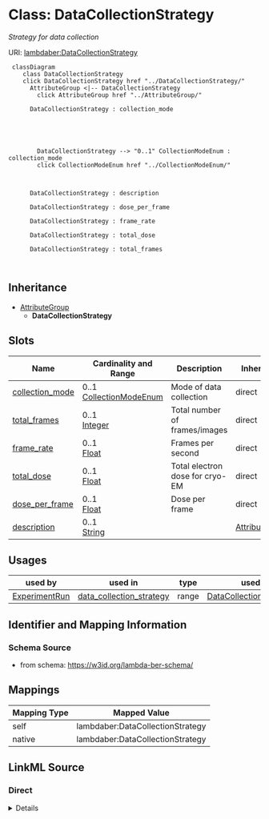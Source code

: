 

# Class: DataCollectionStrategy 


_Strategy for data collection_





URI: [lambdaber:DataCollectionStrategy](https://w3id.org/lambda-ber-schema/DataCollectionStrategy)





```mermaid
 classDiagram
    class DataCollectionStrategy
    click DataCollectionStrategy href "../DataCollectionStrategy/"
      AttributeGroup <|-- DataCollectionStrategy
        click AttributeGroup href "../AttributeGroup/"
      
      DataCollectionStrategy : collection_mode
        
          
    
        
        
        DataCollectionStrategy --> "0..1" CollectionModeEnum : collection_mode
        click CollectionModeEnum href "../CollectionModeEnum/"
    

        
      DataCollectionStrategy : description
        
      DataCollectionStrategy : dose_per_frame
        
      DataCollectionStrategy : frame_rate
        
      DataCollectionStrategy : total_dose
        
      DataCollectionStrategy : total_frames
        
      
```





## Inheritance
* [AttributeGroup](AttributeGroup.md)
    * **DataCollectionStrategy**



## Slots

| Name | Cardinality and Range | Description | Inheritance |
| ---  | --- | --- | --- |
| [collection_mode](collection_mode.md) | 0..1 <br/> [CollectionModeEnum](CollectionModeEnum.md) | Mode of data collection | direct |
| [total_frames](total_frames.md) | 0..1 <br/> [Integer](Integer.md) | Total number of frames/images | direct |
| [frame_rate](frame_rate.md) | 0..1 <br/> [Float](Float.md) | Frames per second | direct |
| [total_dose](total_dose.md) | 0..1 <br/> [Float](Float.md) | Total electron dose for cryo-EM | direct |
| [dose_per_frame](dose_per_frame.md) | 0..1 <br/> [Float](Float.md) | Dose per frame | direct |
| [description](description.md) | 0..1 <br/> [String](String.md) |  | [AttributeGroup](AttributeGroup.md) |





## Usages

| used by | used in | type | used |
| ---  | --- | --- | --- |
| [ExperimentRun](ExperimentRun.md) | [data_collection_strategy](data_collection_strategy.md) | range | [DataCollectionStrategy](DataCollectionStrategy.md) |







## Identifier and Mapping Information






### Schema Source


* from schema: https://w3id.org/lambda-ber-schema/




## Mappings

| Mapping Type | Mapped Value |
| ---  | ---  |
| self | lambdaber:DataCollectionStrategy |
| native | lambdaber:DataCollectionStrategy |






## LinkML Source

<!-- TODO: investigate https://stackoverflow.com/questions/37606292/how-to-create-tabbed-code-blocks-in-mkdocs-or-sphinx -->

### Direct

<details>
```yaml
name: DataCollectionStrategy
description: Strategy for data collection
from_schema: https://w3id.org/lambda-ber-schema/
is_a: AttributeGroup
attributes:
  collection_mode:
    name: collection_mode
    description: Mode of data collection
    from_schema: https://w3id.org/lambda-ber-schema/
    rank: 1000
    domain_of:
    - DataCollectionStrategy
    range: CollectionModeEnum
  total_frames:
    name: total_frames
    description: Total number of frames/images
    from_schema: https://w3id.org/lambda-ber-schema/
    rank: 1000
    domain_of:
    - DataCollectionStrategy
    range: integer
  frame_rate:
    name: frame_rate
    description: Frames per second
    from_schema: https://w3id.org/lambda-ber-schema/
    rank: 1000
    domain_of:
    - DataCollectionStrategy
    range: float
  total_dose:
    name: total_dose
    description: Total electron dose for cryo-EM
    from_schema: https://w3id.org/lambda-ber-schema/
    rank: 1000
    domain_of:
    - DataCollectionStrategy
    range: float
  dose_per_frame:
    name: dose_per_frame
    description: Dose per frame
    from_schema: https://w3id.org/lambda-ber-schema/
    rank: 1000
    domain_of:
    - DataCollectionStrategy
    range: float

```
</details>

### Induced

<details>
```yaml
name: DataCollectionStrategy
description: Strategy for data collection
from_schema: https://w3id.org/lambda-ber-schema/
is_a: AttributeGroup
attributes:
  collection_mode:
    name: collection_mode
    description: Mode of data collection
    from_schema: https://w3id.org/lambda-ber-schema/
    rank: 1000
    alias: collection_mode
    owner: DataCollectionStrategy
    domain_of:
    - DataCollectionStrategy
    range: CollectionModeEnum
  total_frames:
    name: total_frames
    description: Total number of frames/images
    from_schema: https://w3id.org/lambda-ber-schema/
    rank: 1000
    alias: total_frames
    owner: DataCollectionStrategy
    domain_of:
    - DataCollectionStrategy
    range: integer
  frame_rate:
    name: frame_rate
    description: Frames per second
    from_schema: https://w3id.org/lambda-ber-schema/
    rank: 1000
    alias: frame_rate
    owner: DataCollectionStrategy
    domain_of:
    - DataCollectionStrategy
    range: float
  total_dose:
    name: total_dose
    description: Total electron dose for cryo-EM
    from_schema: https://w3id.org/lambda-ber-schema/
    rank: 1000
    alias: total_dose
    owner: DataCollectionStrategy
    domain_of:
    - DataCollectionStrategy
    range: float
  dose_per_frame:
    name: dose_per_frame
    description: Dose per frame
    from_schema: https://w3id.org/lambda-ber-schema/
    rank: 1000
    alias: dose_per_frame
    owner: DataCollectionStrategy
    domain_of:
    - DataCollectionStrategy
    range: float
  description:
    name: description
    from_schema: https://w3id.org/lambda-ber-schema/
    alias: description
    owner: DataCollectionStrategy
    domain_of:
    - NamedThing
    - AttributeGroup
    range: string

```
</details>